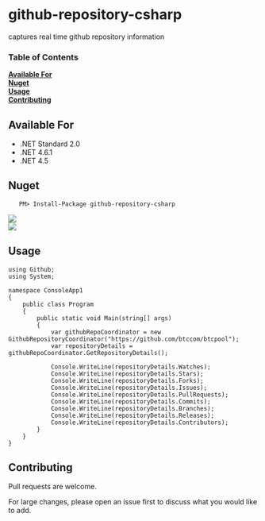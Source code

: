 # github-repository-csharp
captures real time github repository information 


### Table of Contents
**[Available For](#available-for)**<br>
**[Nuget](#nuget)**<br>
**[Usage](#usage)**<br>
**[Contributing](#contributing)**<br>


## Available For
- .NET Standard 2.0
- .NET 4.6.1
- .NET 4.5


## Nuget

 ```
    PM> Install-Package github-repository-csharp
```
[![](https://img.shields.io/nuget/v/github-repository-csharp.svg)](https://www.nuget.org/packages/github-repository-csharp/)\
[![](https://img.shields.io/nuget/dt/github-repository-csharp.svg)](https://www.nuget.org/packages/github-repository-csharp/)




## Usage


```
using Github;
using System;

namespace ConsoleApp1
{
    public class Program
    {
        public static void Main(string[] args)
        {
            var githubRepoCoordinator = new GithubRepositoryCoordinator("https://github.com/btccom/btcpool");
            var repositoryDetails = githubRepoCoordinator.GetRepositoryDetails();

            Console.WriteLine(repositoryDetails.Watches);
            Console.WriteLine(repositoryDetails.Stars);
            Console.WriteLine(repositoryDetails.Forks);
            Console.WriteLine(repositoryDetails.Issues);
            Console.WriteLine(repositoryDetails.PullRequests);
            Console.WriteLine(repositoryDetails.Commits);
            Console.WriteLine(repositoryDetails.Branches);
            Console.WriteLine(repositoryDetails.Releases);
            Console.WriteLine(repositoryDetails.Contributors);
        }
    }
}
```

## Contributing

Pull requests are welcome. 

For large changes, please open an issue first to discuss what you would like to add.
